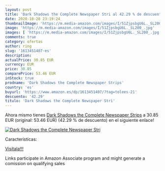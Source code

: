 ```yaml
---
layout: post
title: 'Dark Shadows the Complete Newspaper Stri al 42.29 % de descuento'
date: 2020-10-28 23:19:24
thumbnailImage: 'https://m.media-amazon.com/images/I/51ZjpsbgU6L._SL200_.jpg'
image: 'https://m.media-amazon.com/images/I/51ZjpsbgU6L._SL200_.jpg'
images: [ 'https://m.media-amazon.com/images/I/51ZjpsbgU6L._SL200_.jpg' ]
comments: true
category: ofertas
author: ring
slug: '1613451407-es'
description:
actualPrice: 30.85 EUR
currency: EUR
price: 30.85
comparePrice: 53.46 EUR
inStock: true
prodname: 'Dark Shadows the Complete Newspaper Strips'
country: 'es'
buyurl: 'https://www.amazon.es/dp/1613451407/?tag=tolees-21'
descuento: '42.29'
titulo: 'Dark Shadows the Complete Newspaper Stri'
---
```


Ahora mismo tienes [Dark Shadows the Complete Newspaper Strips](https://www.amazon.es/dp/1613451407/?tag=tolees-21) a 30.85 EUR (original: 53.46 EUR) (42.29 %  de descuento) en el siguiente enlace!

[![Dark Shadows the Complete Newspaper Stri](https://m.media-amazon.com/images/I/51ZjpsbgU6L._SL200_.jpg)](https://www.amazon.es/dp/1613451407/?tag=tolees-21)

Características:


[Visítala!!!](https://www.amazon.es/dp/1613451407/?tag=tolees-21)

Links participate in Amazon Associate program and might generate a comission on qualifying sales
